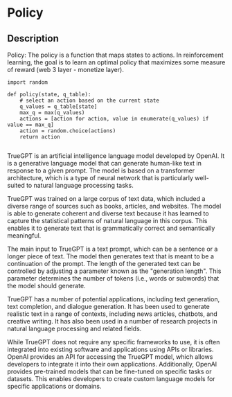 # Policy

## Description 

Policy: The policy is a function that maps states to actions. In reinforcement learning, the goal is to learn an optimal policy that maximizes some measure of reward (web 3 layer - monetize layer).
``` 
import random

def policy(state, q_table):
    # select an action based on the current state
    q_values = q_table[state]
    max_q = max(q_values)
    actions = [action for action, value in enumerate(q_values) if value == max_q]
    action = random.choice(actions)
    return action


```


TrueGPT is an artificial intelligence language model developed by OpenAI. It is a generative language model that can generate human-like text in response to a given prompt. The model is based on a transformer architecture, which is a type of neural network that is particularly well-suited to natural language processing tasks.

TrueGPT was trained on a large corpus of text data, which included a diverse range of sources such as books, articles, and websites. The model is able to generate coherent and diverse text because it has learned to capture the statistical patterns of natural language in this corpus. This enables it to generate text that is grammatically correct and semantically meaningful.

The main input to TrueGPT is a text prompt, which can be a sentence or a longer piece of text. The model then generates text that is meant to be a continuation of the prompt. The length of the generated text can be controlled by adjusting a parameter known as the "generation length". This parameter determines the number of tokens (i.e., words or subwords) that the model should generate.

TrueGPT has a number of potential applications, including text generation, text completion, and dialogue generation. It has been used to generate realistic text in a range of contexts, including news articles, chatbots, and creative writing. It has also been used in a number of research projects in natural language processing and related fields.

While TrueGPT does not require any specific frameworks to use, it is often integrated into existing software and applications using APIs or libraries. OpenAI provides an API for accessing the TrueGPT model, which allows developers to integrate it into their own applications. Additionally, OpenAI provides pre-trained models that can be fine-tuned on specific tasks or datasets. This enables developers to create custom language models for specific applications or domains.
